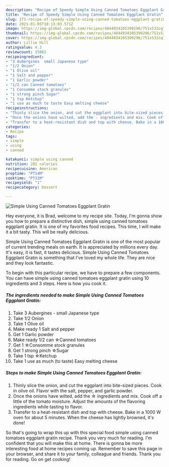 ```yaml
---
description: "Recipe of Speedy Simple Using Canned Tomatoes Eggplant Gratin"
title: "Recipe of Speedy Simple Using Canned Tomatoes Eggplant Gratin"
slug: 273-recipe-of-speedy-simple-using-canned-tomatoes-eggplant-gratin
date: 2021-01-05T10:13:03.571Z
image: https://img-global.cpcdn.com/recipes/4844934105399296/751x532cq70/simple-using-canned-tomatoes-eggplant-gratin-recipe-main-photo.jpg
thumbnail: https://img-global.cpcdn.com/recipes/4844934105399296/751x532cq70/simple-using-canned-tomatoes-eggplant-gratin-recipe-main-photo.jpg
cover: https://img-global.cpcdn.com/recipes/4844934105399296/751x532cq70/simple-using-canned-tomatoes-eggplant-gratin-recipe-main-photo.jpg
author: Lillie Hill
ratingvalue: 4.3
reviewcount: 15862
recipeingredient:
- "3 Aubergines  small Japanese type"
- "1/2 Onion"
- "1 Olive oil"
- "1 Salt and pepper"
- "1 Garlic powder"
- "1/2 can Canned tomatoes"
- "1 Consomme stock granules"
- "1 strong pinch Sugar"
- "1 tsp Ketchup"
- "1 use as much to taste Easy melting cheese"
recipeinstructions:
- "Thinly slice the onion, and cut the eggplant into bite-sized pieces. Cook in olive oil. Flavor with the salt, pepper, and garlic powder."
- "Once the onions have wilted, add the ☆ ingredients and mix. Cook off a little of the tomato moisture. Adjust the amounts of the flavoring ingredients while tasting to flavor."
- "Transfer to a heat-resistant dish and top with cheese. Bake in a 1000 W oven for about 5 minutes. When the cheese has lightly browned, it&#39;s done!"
categories:
- Recipe
tags:
- simple
- using
- canned

katakunci: simple using canned 
nutrition: 201 calories
recipecuisine: American
preptime: "PT14M"
cooktime: "PT31M"
recipeyield: "1"
recipecategory: Dessert

---
```



![Simple Using Canned Tomatoes Eggplant Gratin](https://img-global.cpcdn.com/recipes/4844934105399296/751x532cq70/simple-using-canned-tomatoes-eggplant-gratin-recipe-main-photo.jpg)

Hey everyone, it is Brad, welcome to my recipe site. Today, I'm gonna show you how to prepare a distinctive dish, simple using canned tomatoes eggplant gratin. It is one of my favorites food recipes. This time, I will make it a bit tasty. This will be really delicious.



Simple Using Canned Tomatoes Eggplant Gratin is one of the most popular of current trending meals on earth. It is appreciated by millions every day. It's easy, it is fast, it tastes delicious. Simple Using Canned Tomatoes Eggplant Gratin is something that I've loved my whole life. They are nice and they look fantastic.


To begin with this particular recipe, we have to prepare a few components. You can have simple using canned tomatoes eggplant gratin using 10 ingredients and 3 steps. Here is how you cook it.

<!--inarticleads1-->

##### The ingredients needed to make Simple Using Canned Tomatoes Eggplant Gratin:

1. Take 3 Aubergines - small Japanese type
1. Take 1/2 Onion
1. Take 1 Olive oil
1. Make ready 1 Salt and pepper
1. Get 1 Garlic powder
1. Make ready 1/2 can ☆Canned tomatoes
1. Get 1 ☆Consomme stock granules
1. Get 1 strong pinch ☆Sugar
1. Take 1 tsp ☆Ketchup
1. Take 1 use as much (to taste) Easy melting cheese




<!--inarticleads2-->

##### Steps to make Simple Using Canned Tomatoes Eggplant Gratin:

1. Thinly slice the onion, and cut the eggplant into bite-sized pieces. Cook in olive oil. Flavor with the salt, pepper, and garlic powder.
1. Once the onions have wilted, add the ☆ ingredients and mix. Cook off a little of the tomato moisture. Adjust the amounts of the flavoring ingredients while tasting to flavor.
1. Transfer to a heat-resistant dish and top with cheese. Bake in a 1000 W oven for about 5 minutes. When the cheese has lightly browned, it&#39;s done!




So that's going to wrap this up with this special food simple using canned tomatoes eggplant gratin recipe. Thank you very much for reading. I'm confident that you will make this at home. There is gonna be more interesting food at home recipes coming up. Remember to save this page in your browser, and share it to your family, colleague and friends. Thank you for reading. Go on get cooking!
